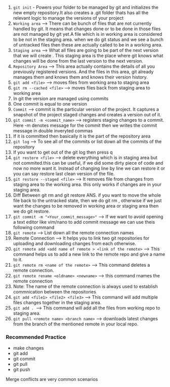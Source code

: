 1. `git init` - Powers your folder to be managed by git and initializes the new empty repository.It also creates a .git folder thats has all the relevant logic to manage the versions of your project
2. `Working area` --> There can be bunch of files that are not currently handled by git. It means that changes done or to be done in those files are not managed by git yet.A file which is in working area is considered to be not in the staging area.
when we do git status and we see a bunch of untracked files then these are actually called to be in a working area.
3. `Staging area` --> What all files are going to be part of the next version that we will create . This staging area is the place where git knows what changes will be done from the last version to the next version.
4. `Repository Area` --> This area actually contains the details of all you previously registered versions. And the files in this area, git already manages them and knows them and knows their version history.
5. `git add <file>` --> moves files from working area to staging area
6. `git rm --cached <file>` --> moves files back from staging area to working area
7. In git the version are managed using commits
8. One commit is equal to one version
9. `Commit` --> commit is the particular version of the project. It captures a snapshot of the project staged changes and creates a version out of it.
10. `git commit -m <commit_name>` --> registers staging changes to a commit. Here -m denotes message for the commit then we writes the commit message in double inveryted commas
11. If it is committed then basically it is the part of the repository area
12. `git log` --> To see all of the commits or list down all the commits of the repository
13. If you want to get out of the git log then press q
14. `git restore <file>` --> delete everything which is in staging area but not commited.this can be useful, if we did some dirty piece of code and now no more want it. Instead of changing line by line we can restore it or you can say restore last clean version of the file.
15. `git restore --staged <file>` --> It removes file from changes from staging area to the working area.
this only works if changes are in your staging area.
12. Diff Between git rm and git restore
ANS. if you want to move the whole file back to the untracked state, then we do git rm , otherwise if we just want the changes to be removed in working area or staging area then we do git restore.
13. `git commit -m "<Your_commit_message>"` --> If we want to avoid opening a  text editor like vim/nano to add commit message we can use theis following command
14. `git remote` --> List down all the remote connection names
15. Remote Connection --> It helps you to link two git repositories for uploading and downloading changes from each otherwise.
16. `git remote add <add name of remote > <link of the remote>` --> This command helps us to add a new link to the remote repo and give a name to it.
17. `git remote rm <name of the remote>` --> This command deletes a remote connection.
18. `git remote rename <oldname> <newname>` --> this command rnames the remote connection
19. Note: The name of the remote connection is always used to establish commnication between the repositories
20. `git add <file1> <file2> <file3>` --> This command will add multiple files changes together in the staging area.
21. `git add . `--> This command will add all the files from working repo to staging area.
22. `git pull <remote name> <branch name>` --> downloads latest changes from the branch of the mentioned remote in your local repo.

### Recommended Practice
 - make changes
 - git add <file>
 - git commit
 - git pull
 - git push

 Merge conflicts are very common scenarios 

